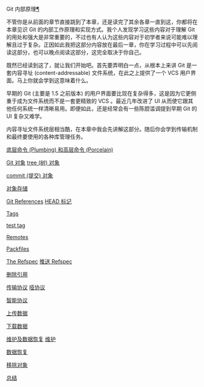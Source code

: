 <span id="git" ></span>
Git 内部原理[¶](#git)

不管你是从前面的章节直接跳到了本章，还是读完了其余各章一直到这，你都将在本章见识 Git 的内部工作原理和实现方式。我个人发现学习这些内容对于理解 Git 的用处和强大是非常重要的，不过也有人认为这些内容对于初学者来说可能难以理解且过于复杂。正因如此我把这部分内容放在最后一章，你在学习过程中可以先阅读这部分，也可以晚点阅读这部分，这完全取决于你自己。


既然已经读到这了，就让我们开始吧。首先要弄明白一点，从根本上来讲 Git 是一套内容寻址 (content-addressable) 文件系统，在此之上提供了一个 VCS 用户界面。马上你就会学到这意味着什么。


早期的 Git (主要是 1.5 之前版本) 的用户界面要比现在复杂得多，这是因为它更侧重于成为文件系统而不是一套更精致的 VCS 。最近几年改进了 UI 从而使它跟其他任何系统一样清晰易用。即便如此，还是经常会有一些陈腔滥调提到早期 Git 的 UI 复杂又难学。


内容寻址文件系统层相当酷，在本章中我会先讲解这部分。随后你会学到传输机制和最终要使用的各种库管理任务。




[底层命令 (Plumbing) 和高层命令 (Porcelain)](http://docs.pythontab.com/github/gitbook/Git-Internals/Plumbing-and-Porcelain.html)


[Git 对象](http://docs.pythontab.com/github/gitbook/Git-Internals/Git-Objects.html)
[tree (树) 对象](http://docs.pythontab.com/github/gitbook/Git-Internals/Git-Objects.html#tree)

[commit (提交) 对象](http://docs.pythontab.com/github/gitbook/Git-Internals/Git-Objects.html#commit)

[对象存储](http://docs.pythontab.com/github/gitbook/Git-Internals/Git-Objects.html#id1)





[Git References](http://docs.pythontab.com/github/gitbook/Git-Internals/Git-References.html)
[HEAD 标记](http://docs.pythontab.com/github/gitbook/Git-Internals/Git-References.html#head)

[Tags](http://docs.pythontab.com/github/gitbook/Git-Internals/Git-References.html#tags)

[test tag](http://docs.pythontab.com/github/gitbook/Git-Internals/Git-References.html#test-tag)

[Remotes](http://docs.pythontab.com/github/gitbook/Git-Internals/Git-References.html#remotes)




[Packfiles](http://docs.pythontab.com/github/gitbook/Git-Internals/Packfiles.html)


[The Refspec](http://docs.pythontab.com/github/gitbook/Git-Internals/The-Refspec.html)
[推送 Refspec](http://docs.pythontab.com/github/gitbook/Git-Internals/The-Refspec.html#refspec)

[删除引用](http://docs.pythontab.com/github/gitbook/Git-Internals/The-Refspec.html#id1)





[传输协议](http://docs.pythontab.com/github/gitbook/Git-Internals/Transfer-Protocols.html)
[哑协议](http://docs.pythontab.com/github/gitbook/Git-Internals/Transfer-Protocols.html#id2)

[智能协议](http://docs.pythontab.com/github/gitbook/Git-Internals/Transfer-Protocols.html#id3)

[上传数据](http://docs.pythontab.com/github/gitbook/Git-Internals/Transfer-Protocols.html#id4)

[下载数据](http://docs.pythontab.com/github/gitbook/Git-Internals/Transfer-Protocols.html#id5)





[维护及数据恢复](http://docs.pythontab.com/github/gitbook/Git-Internals/Maintenance-and-Data-Recovery.html)
[维护](http://docs.pythontab.com/github/gitbook/Git-Internals/Maintenance-and-Data-Recovery.html#id2)

[数据恢复](http://docs.pythontab.com/github/gitbook/Git-Internals/Maintenance-and-Data-Recovery.html#id3)

[移除对象](http://docs.pythontab.com/github/gitbook/Git-Internals/Maintenance-and-Data-Recovery.html#id4)




[总结](http://docs.pythontab.com/github/gitbook/Git-Internals/Summary.html)







